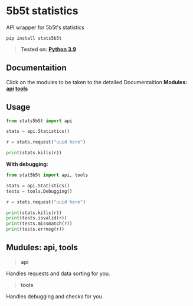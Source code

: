 # 5b5t statistics
API wrapper for 5b5t's statistics

```pip install stats5b5t```

> **Tested on: [Python 3.9](https://www.python.org/downloads/release/python-390)**

## Documentaition
Click on the modules to be taken to the detailed Documentaition
**Modules:**
    [**api**](https://placeholder.com)
    [**tools**](https://placeholder.com)

## Usage
```py
from stats5b5t import api

stats = api.Statistics()

r = stats.request("uuid here")

print(stats.kills(r))
```

**With debugging:**

```py
from stat5b5t import api, tools

stats = api.Statistics()
tests = tools.Debugging()

r = stats.request("uuid here")

print(stats.kills(r))
print(tests.isvalid(r))
print(tests.missmatch(r))
print(tests.errmsg(r))
```

## Mudules: api, tools

> **api**

Handles requests and data sorting for you.

> **tools**

Handles debugging and checks for you.
